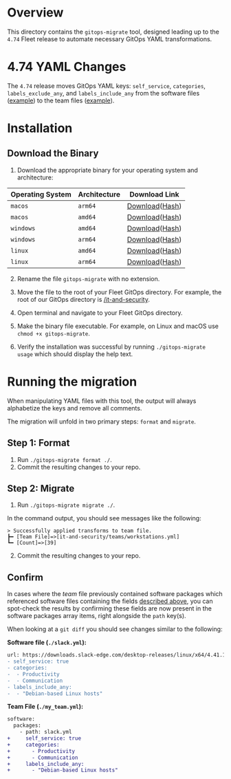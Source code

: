 # Overview

This directory contains the `gitops-migrate` tool, designed leading up to the `4.74` Fleet release to automate necessary GitOps YAML transformations.

# 4.74 YAML Changes

The `4.74` release moves GitOps YAML keys: `self_service`, `categories`, `labels_exclude_any`, and `labels_include_any` from the software files ([example](https://github.com/fleetdm/fleet/blob/c9a02741950f6510f9f1be48a2c19bc524417f70/cmd/fleetctl/gitops-migrate/testdata/mozilla-firefox.yml#L2-L9)) to the team files ([example](https://github.com/fleetdm/fleet/blob/c9a02741950f6510f9f1be48a2c19bc524417f70/it-and-security/teams/workstations.yml#L47-L70)).

# Installation

## Download the Binary

1. Download the appropriate binary for your operating system and architecture:

| Operating System | Architecture | Download Link                                                                                                                                                       |
| ---------------- | ------------ | ------------------------------------------------------------------------------------------------------------------------------------------------------------------- |
| `macos`          | `arm64`      | [Download](https://download.fleetdm.com/tools/gitops-migrate-darwin-arm64)([Hash](https://download.fleetdm.com/tools/gitops-migrate-darwin-arm64.sha256))           |
| `macos`          | `amd64`      | [Download](https://download.fleetdm.com/tools/gitops-migrate-darwin-amd64)([Hash](https://download.fleetdm.com/tools/gitops-migrate-darwin-amd64.sha256))           |
| `windows`        | `amd64`      | [Download](https://download.fleetdm.com/tools/gitops-migrate-windows-amd64.exe)([Hash](https://download.fleetdm.com/tools/gitops-migrate-windows-amd64.exe.sha256)) |
| `windows`        | `arm64`      | [Download](https://download.fleetdm.com/tools/gitops-migrate-windows-arm64.exe)([Hash](https://download.fleetdm.com/tools/gitops-migrate-windows-arm64.exe.sha256)) |
| `linux`          | `amd64`      | [Download](https://download.fleetdm.com/tools/gitops-migrate-linux-amd64)([Hash](https://download.fleetdm.com/tools/gitops-migrate-linux-amd64.sha256))             |
| `linux`          | `arm64`      | [Download](https://download.fleetdm.com/tools/gitops-migrate-linux-arm64)([Hash](https://download.fleetdm.com/tools/gitops-migrate-linux-arm64.sha256))             |

2. Rename the file `gitops-migrate` with no extension.

3. Move the file to the root of your Fleet GitOps directory. For example, the root of our GitOps directory is [/it-and-security](https://github.com/fleetdm/fleet/tree/main/it-and-security).

4. Open terminal and navigate to your Fleet GitOps directory. 

5. Make the binary file executable. For example, on Linux and macOS use `chmod +x gitops-migrate`.

6. Verify the installation was successful by running `./gitops-migrate usage` which should display the help text.

# Running the migration

When manipulating YAML files with this tool, the output will always alphabetize the keys and remove all comments.

The migration will unfold in two primary steps: `format` and `migrate`.

## Step 1: Format

1. Run `./gitops-migrate format ./`.
2. Commit the resulting changes to your repo. 

## Step 2: Migrate

1. Run `./gitops-migrate migrate ./`.

In the command output, you should see messages like the following:
```shell
> Successfully applied transforms to team file.
┣━ [Team File]=>[it-and-security/teams/workstations.yml]
┗━ [Count]=>[39]
```

2. Commit the resulting changes to your repo. 

## Confirm

In cases where the _team_ file previously contained software packages which referenced software files containing the fields [described above](#474-yaml-changes), you can spot-check the results by confirming these fields are now present in the software packages array items, right alongside the `path` key(s).

When looking at a `git diff` you should see changes similar to the following:

**Software file (`./slack.yml`):**
```diff
url: https://downloads.slack-edge.com/desktop-releases/linux/x64/4.41.105/slack-desktop-4.41.105-amd64.deb
- self_service: true
- categories:
-  - Productivity
-  - Communication
- labels_include_any:
-  - "Debian-based Linux hosts"
```

**Team File (`./my_team.yml`):**
```diff
software:
  packages:
    - path: slack.yml
+     self_service: true
+     categories:
+       - Productivity
+       - Communication
+     labels_include_any:
+       - "Debian-based Linux hosts"
```
